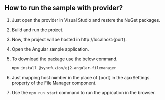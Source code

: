 ## How to run the sample with provider?

1. Just open the provider in Visual Studio and restore the NuGet packages.

2. Build and run the project. 

3. Now, the project will be hosted in http://localhost:{port}.

4. Open the Angular sample application.

5. To download the package use the below command.

    ```ts
    npm install @syncfusion/ej2-angular-filemanager
    ```

6. Just mapping host number in the place of {port} in the ajaxSettings property of the File Manager component.

7. Use the `npm run start` command to run the application in the browser.